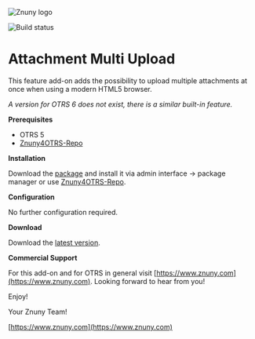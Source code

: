 ![Znuny logo](https://www.znuny.com/assets/images/logo_small.png)


![Build status](https://badge.proxy.znuny.com/Znuny4OTRS-AttachmentMultiUpload/master)

Attachment Multi Upload
=================
This feature add-on adds the possibility to upload multiple attachments at once when using a modern HTML5 browser.

*A version for OTRS 6 does not exist, there is a similar built-in feature.*

**Prerequisites**

- OTRS 5
- [Znuny4OTRS-Repo](https://www.znuny.com/add-ons/znuny4otrs-repository)

**Installation**

Download the [package](https://addons.znuny.com/api/addon_repos/public/665/latest) and install it via admin interface -> package manager or use [Znuny4OTRS-Repo](https://www.znuny.com/add-ons/znuny4otrs-repository).

**Configuration**

No further configuration required.

**Download**

Download the [latest version](https://addons.znuny.com/api/addon_repos/public/665/latest).

**Commercial Support**

For this add-on and for OTRS in general visit [https://www.znuny.com](https://www.znuny.com). Looking forward to hear from you!

Enjoy!

Your Znuny Team!

[https://www.znuny.com](https://www.znuny.com)
